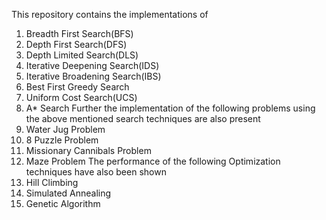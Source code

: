 This repository contains the implementations of
1. Breadth First Search(BFS)
2. Depth First Search(DFS)
3. Depth Limited Search(DLS)
4. Iterative Deepening Search(IDS)
5. Iterative Broadening Search(IBS)
6. Best First Greedy Search
7. Uniform Cost Search(UCS)
8. A* Search
Further the implementation of the following problems using the above mentioned search techniques are also present
1. Water Jug Problem
2. 8 Puzzle Problem
3. Missionary Cannibals Problem
4. Maze Problem
The performance of the following Optimization techniques have also been shown
1. Hill Climbing
2. Simulated Annealing
3. Genetic Algorithm

